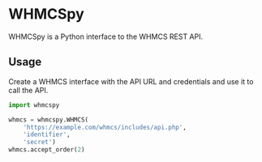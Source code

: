 # WHMCSpy

WHMCSpy is a Python interface to the WHMCS REST API.

## Usage

Create a WHMCS interface with the API URL and credentials and use it to
call the API.

```python
import whmcspy

whmcs = whmcspy.WHMCS(
    'https://example.com/whmcs/includes/api.php',
    'identifier',
    'secret')
whmcs.accept_order(2)
```
